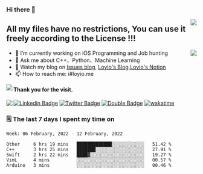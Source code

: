 <h3 align="left">Hi there 👋</h3>
<a align="right" href="https://github.com/loyio/loyio/blob/master/STAR/README.md"><img align="right" src="https://img.shields.io/badge/LOYIO-STAR-green" /></a>

## All my files have no restrictions, You can use it freely according to the License !!!

<img align="right" src="https://loy-readme.vercel.app/api?username=loyio&show_icons=true&hide=stars&include_all_commits=true&hide_title=true&theme=graywhite" />

- 🔭 I’m currently working on iOS Programming and Job hunting
- 💬 Ask me about C++、Python、Machine Learning
- 📔 Watch my blog on [Issues blog](https://github.com/loyio/blog/issues), [Loyio's Blog](https://blog.loyio.me),[Loyio's Notion](https://www.notion.so/Loyio-s-Dashboard-2f56bd29222a445ea9d9e8802a1ac83b)
- 📫 How to reach me: i#loyio.me


<img align="left" src="https://loy-readme.vercel.app/api/top-langs/?username=loyio&langs_count=8&layout=compact&hide=css,html,jupyter notebook" />

#### Thank you for the visit.
<img align="left" src="http://profile-counter.glitch.me/loyio/count.svg" />

  
  
[![Linkedin Badge](https://img.shields.io/badge/-@loyio-0077b5?style=flat-square&logo=Linkedin&logoColor=white&labelColor=0077b5&link=https://www.linkedin.com/in/loyio-hex-363172158/)](https://www.linkedin.com/in/loyio-hex-363172158/)
[![Twitter Badge](https://img.shields.io/badge/-@loyiome-1ca0f1?style=flat-square&labelColor=1ca0f1&logo=twitter&logoColor=white&link=https://twitter.com/loyiome)](https://twitter.com/loyiome)
[![Double Badge](https://img.shields.io/badge/@loyio-007722?style=flat&logo=Douban&logoColor=white)](https://www.douban.com/people/susmote)
[![wakatime](https://wakatime.com/badge/user/c0ddc104-5a20-41d1-ab9a-c4d9ea20a4d9.svg)](https://wakatime.com/@c0ddc104-5a20-41d1-ab9a-c4d9ea20a4d9)

### 🗒 The last 7 days I spent my time on
<!--START_SECTION:waka-->
```text
Week: 06 February, 2022 - 12 February, 2022

Other     6 hrs 19 mins   █████████████░░░░░░░░░░░░   51.42 % 
C++       3 hrs 25 mins   ███████░░░░░░░░░░░░░░░░░░   27.91 % 
Swift     2 hrs 22 mins   ████▓░░░░░░░░░░░░░░░░░░░░   19.27 % 
VimL      4 mins          ░░░░░░░░░░░░░░░░░░░░░░░░░   00.57 % 
Arduino   3 mins          ░░░░░░░░░░░░░░░░░░░░░░░░░   00.46 % 
```
<!--END_SECTION:waka-->

